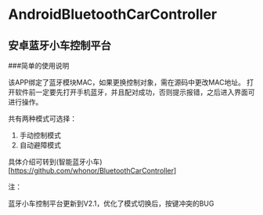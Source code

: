 # AndroidBluetoothCarController
安卓蓝牙小车控制平台
----------------------------------------------

###简单的使用说明

该APP绑定了蓝牙模块MAC，如果更换控制对象，需在源码中更改MAC地址。
打开软件前一定要先打开手机蓝牙，并且配对成功，否则提示报错，之后进入界面可进行操作。

共有两种模式可选择：

1. 手动控制模式
2. 自动避障模式

具体介绍可转到(智能蓝牙小车)[https://github.com/whonor/BluetoothCarController]

注：

蓝牙小车控制平台更新到V2.1，优化了模式切换后，按键冲突的BUG
